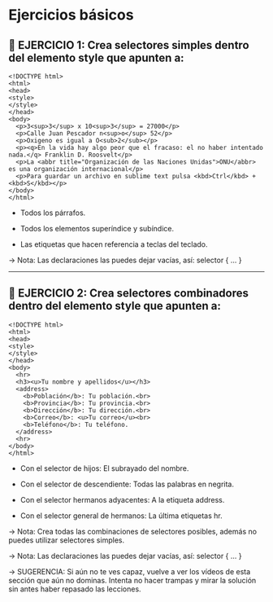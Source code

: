 # Ejercicios básicos


## 📑 EJERCICIO 1: Crea selectores simples dentro del elemento style que apunten a:


```
<!DOCTYPE html>
<html>
<head>
<style>
</style>
</head>
<body>
  <p>3<sup>3</sup> x 10<sup>3</sup> = 27000</p>
  <p>Calle Juan Pescador n<sup>o</sup> 52</p>
  <p>Oxigeno es igual a O<sub>2</sub></p>
  <p><q>En la vida hay algo peor que el fracaso: el no haber intentado nada.</q> Franklin D. Roosvelt</p>
  <p>La <abbr title="Organización de las Naciones Unidas">ONU</abbr> es una organización internacional</p>
  <p>Para guardar un archivo en sublime text pulsa <kbd>Ctrl</kbd> + <kbd>S</kbd></p>
</body>
</html>
```

- Todos los párrafos.

- Todos los elementos superíndice y subíndice.

- Las etiquetas que hacen referencia a teclas del teclado.

-> Nota: Las declaraciones las puedes dejar vacías, así: selector { ... }

---

## 📑 EJERCICIO 2: Crea selectores combinadores dentro del elemento style que apunten a:

```
<!DOCTYPE html>
<html>
<head>
<style>
</style>
</head>
<body>
  <hr>
  <h3><u>Tu nombre y apellidos</u></h3>
  <address>
	<b>Población</b>: Tu población.<br>
	<b>Provincia</b>: Tu provincia.<br>
	<b>Dirección</b>: Tu dirección.<br>
	<b>Correo</b>: <u>Tu correo</u><br>
	<b>Teléfono</b>: Tu teléfono.
  </address>
  <hr>
</body>
</html>
```

- Con el selector de hijos: El subrayado del nombre.

- Con el selector de descendiente: Todas las palabras en negrita.

- Con el selector hermanos adyacentes: A la etiqueta address.

- Con el selector general de hermanos: La última etiquetas hr.

-> Nota: Crea todas las combinaciones de selectores posibles, además no puedes utilizar selectores simples.

-> Nota: Las declaraciones las puedes dejar vacías, así: selector { ... }

-> SUGERENCIA: Si aún no te ves capaz, vuelve a ver los vídeos de esta sección que aún no dominas. Intenta no hacer trampas y mirar la solución sin antes haber repasado las lecciones.
